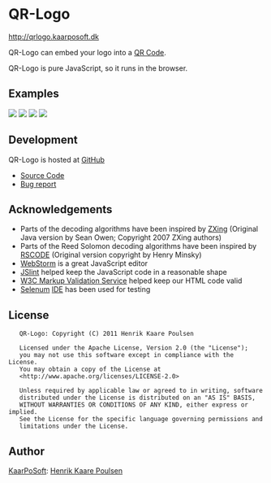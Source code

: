 QR-Logo
=======

<http://qrlogo.kaarposoft.dk>

QR-Logo can embed your logo into a
<a href="http://en.wikipedia.org/wiki/QRcode">QR Code</a>.

QR-Logo is pure JavaScript, so it runs in the browser.


Examples
--------

![](http://qrlogo.kaarposoft.dk/testpics/qr_logo_01.png)
![](http://qrlogo.kaarposoft.dk/testpics/qr_kaarpo.png)
![](http://qrlogo.kaarposoft.dk/testpics/qr_kaarpo45.png)
![](http://qrlogo.kaarposoft.dk/testpics/qr_firefox.png)


Development
-----------
QR-Logo is hosted at <a href="http://github.com/kaarposoft/qrlogo">GitHub</a>
* <a href="http://github.com/kaarposoft/qrlogo">Source Code</a>
* <a href="http://github.com/kaarposoft/qrlogo/issues">Bug report</a>


Acknowledgements
----------------
* Parts of the decoding algorithms have been inspired by
    <a href="http://code.google.com/p/zxing">ZXing</a>
    (Original Java version by Sean Owen; Copyright 2007 ZXing authors)
* Parts of the Reed Solomon decoding algorithms have been inspired by
    <a href="http://rscode.sourceforge.net">RSCODE</a>
    (Original version copyright by Henry Minsky)
* <a href="http://www.jetbrains.com/webstorm">WebStorm</a>
    is a great JavaScript editor
* <a href="http://www.jslint.com">JSlint</a>
    helped keep the JavaScript code in a reasonable shape
* <a href="http://validator.w3.org">W3C Markup Validation Service</a>
    helped keep our HTML code valid
* <a href="http://seleniumhq.org/">Selenum</a> <a href="http://seleniumhq.org/projects/ide/">IDE</a>
    has been used for testing


License
-------
       QR-Logo: Copyright (C) 2011 Henrik Kaare Poulsen

       Licensed under the Apache License, Version 2.0 (the "License");
       you may not use this software except in compliance with the License.
       You may obtain a copy of the License at
       <http://www.apache.org/licenses/LICENSE-2.0>

       Unless required by applicable law or agreed to in writing, software
       distributed under the License is distributed on an "AS IS" BASIS,
       WITHOUT WARRANTIES OR CONDITIONS OF ANY KIND, either express or implied.
       See the License for the specific language governing permissions and
       limitations under the License.

Author
------
<a href="http://kaarposoft.dk">KaarPoSoft</a>: <a href="http://kaarepoulsen.dk">Henrik Kaare Poulsen</a>
